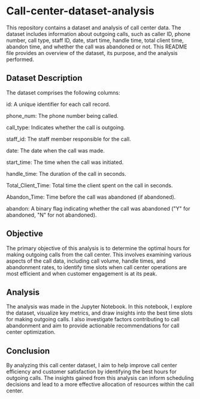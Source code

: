 # Call-center-dataset-analysis

This repository contains a dataset and analysis of call center data. The dataset includes information about outgoing calls, such as caller ID, phone number, call type, staff ID, date, start time, handle time, total client time, abandon time, and whether the call was abandoned or not. This README file provides an overview of the dataset, its purpose, and the analysis performed.

## Dataset Description
The dataset comprises the following columns:

id: A unique identifier for each call record.

phone_num: The phone number being called.

call_type: Indicates whether the call is outgoing.

staff_id: The staff member responsible for the call.

date: The date when the call was made.

start_time: The time when the call was initiated.

handle_time: The duration of the call in seconds.

Total_Client_Time: Total time the client spent on the call in seconds.

Abandon_Time: Time before the call was abandoned (if abandoned).

abandon: A binary flag indicating whether the call was abandoned ("Y" for abandoned, "N" for not abandoned).

## Objective
The primary objective of this analysis is to determine the optimal hours for making outgoing calls from the call center. This involves examining various aspects of the call data, including call volume, handle times, and abandonment rates, to identify time slots when call center operations are most efficient and when customer engagement is at its peak.

## Analysis

The analysis was made in the Jupyter Notebook. In this notebook, I explore the dataset, visualize key metrics, and draw insights into the best time slots for making outgoing calls. I also investigate factors contributing to call abandonment and aim to provide actionable recommendations for call center optimization.

## Conclusion
By analyzing this call center dataset, I aim to help improve call center efficiency and customer satisfaction by identifying the best hours for outgoing calls. The insights gained from this analysis can inform scheduling decisions and lead to a more effective allocation of resources within the call center.

